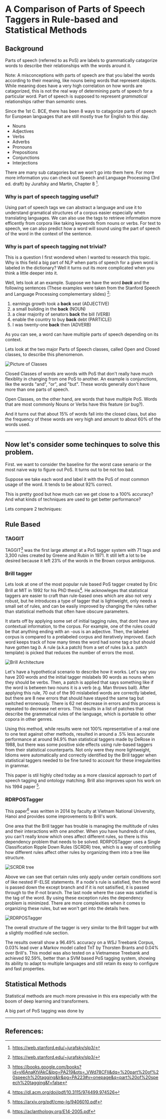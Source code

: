# A Comparison of Parts of Speech Taggers in Rule-based and Statistical Methods

## Background

Parts of speech (referred to as PoS) are labels to grammatically catagorize words to describe their relationships with the words around it.

Note: A misconceptions with parts of speech are that you label the words according to their meaning, like nouns being words that represent objects. While meaning does have a very high correlation on how words are catagorized, this is not the real way of determining parts of speech for a particular word. Part of speech is supposed to represent _grammatical_ relationships rather than _semantic_ ones.

Since the 1st C. BCE, there has been 8 ways to catagorize parts of speech for European languages that are still mostly true for English to this day.

- Nouns
- Adjectives
- Verbs
- Adverbs
- Pronouns
- Prepositions
- Conjunctions
- Interjections

There are many sub catagories but we won't go into them here. For more more information you can check out Speech and Language Processing (3rd ed. draft) by Jurafsky and Martin, Chapter 8 [^1].

### Why is part of speech tagging useful?

Using part of speech tags we can abstract a language and use it to understand gramatical structures of a corpus easier especially when translating languages. We can also use the tags to retrieve information more efficently from corpora like taking keywords from nouns or verbs. For text to speech, we can also predict how a word will sound using the part of speech of the word in the context of the sentence. 

### Why is part of speech tagging not trivial?

This is a question I first wondered when I wanted to research this topic. Why is this field a big part of NLP when parts of speech for a given word is labeled in the dictionary? Well it turns out its more complicated when you think a little deeper into it.

Well, lets look at an example.
Suppose we have the word **_back_** and the following sentences (These examples were taken from the Stanford Speech and Language Processing complementary slides) [^1]:

1. earnings growth took a **back** seat (ADJECTIVE)
2. a small building in the **back** (NOUN)
3. a clear majority of senators **back** the bill (VERB)
4. enable the country to buy **back** debt (PARTICLE)
5. I was twenty-one **back** then (ADVERB)

As you can see, a word can have multiple parts of speech depending on its context.

Lets look at the two major Parts of Speech classes, called Open and Closed classes, to describe this phenomenon.

![Picture of Classes](images/classes.png)

Closed Classes of words are words with PoS that don't really have much flexiblity in changing from one PoS to another. An example is conjunctions, like the words "and", "or", and "but". These words generally don't have more than one parts of speech.

Open Classes, on the other hand, are words that have multiple PoS. Words that are most commonly Nouns or Verbs have this feature (or bug?).

And it turns out that about 15% of words fall into the closed class, but also the frequency of these words are very high and amount to about 60% of the words used.

---

## Now let's consider some techinques to solve this problem.

First. we want to consider the baseline for the worst case senario or the most naive way to figure out PoS. It turns out to be not too bad.

Suppose we take each word and label it with the PoS of most common usage of the word. It tends to be about 92% correct.

This is pretty good but how much can we get close to a 100% accuracy? And what kinds of techniques are used to get better performance?

Lets compare 2 techniques:
## Rule Based

### TAGGIT
TAGGIT[^5] was the first large attempt at a PoS tagger system with 71 tags and 3,300 rules created by Greene and Rubin in 1971. It still left a lot to be desired because it left 23% of the words in the Brown corpus ambiguous.

### Brill tagger
Lets look at one of the most popular rule based PoS tagger created by Eric Brill at MIT in 1992 for his PhD thesis[^2]. He acknowleges that statistical taggers are easier to craft than rule-based ones which are also not very robust, but he introduces a type of tagger that is lightweight, only needs a small set of rules, and can be easily improved by changing the rules rather than statistical methods that often have obscure parameters.

It starts off by applying some set of initial tagging rules, that dont have any contextual information, to the corpus. For example, one of the rules could be that anything ending with an -ous is an adjective. Then, the labeled corpus is compared to a prelabeled corpus and iteratively improved. Each word keeps track of how many times the word had some tag _a_ but should have gotten tag _b_. A rule (a.k.a patch) from a set of rules (a.k.a. patch template) is picked that reduces the number of errors the most.

![Brill Architecture](images/Brill.png)

Let's have a hypothetical scenario to describe how it works. Let's say you have 200 words and the initial tagger mislabels 90 words as nouns when they should be verbs. Then, a patch is applied that says something like if the word is between two nouns it is a verb (e.g. Man throws ball). After applying this rule, 70 out of the 90 mislabeled words are correctly labeled, but there are 8 new errors that should have stayed the same tag but switched erroneously. There is 62 net decrease in errors and this process is repeated to decrease net errors. This results in a list of patches that describe the grammatical rules of the language, which is portable to other copora in other genres.


Using this method, while results were not 100% representative of a real one to one test against other methods, resulted in around a .5% less accurate performance at around 94.9% than statistical taggers made by DeRose in 1988, but there was some positive side effects using rule-based taggers from their statistical counterparts. Not only were they more lightweight, Idioms were automatically and correctly identified by the Brill tagger when statistical taggers needed to be fine tuned to account for these irregularities in grammar.

This paper is stil highly cited today as a more classical approach to part of speech tagging and ontology matching. Brill also improves upon his work on his 1994 paper [^3].

### RDRPOSTagger

This paper[^4] was written in 2014 by faculty at Vietnam National University, Hanoi and provides some improvements to Brill's work. 

One area that the Brill tagger has trouble is managing the multitude of rules and their interactions with one another. When you have hundreds of rules, you can't really know which ones affect different rules, so there is this dependency problem that needs to be solved. RDRPOSTagger uses a Single Classification Ripple Down Rules (SCRDR) tree, which is a way of controlling how different rules affect other rules by organizing them into a tree like structure.

![SCRDR tree](images/SCRDR.png)

Above we can see that certain rules only apply under certain conditions sort of like nested IF-ELSE statements. If a node's rule is satisfied, then the word is passed down the except branch and if it is not satisified, it is passed through to the if-not branch. The last node where the case was satisfied is the tag of the word. By using these exception rules the dependency problem is minimized. There are more complexities when it comes to organizing these rules, but we won't get into the details here.

![RDRPOSTagger](images/RDRPOSTagger.png)

The overall structure of the tagger is very similar to the Brill tagger but with a slightly modified rule section.

The results overall show a 96.49% accuracy on a WSJ Treebank Corpus, 0.03% lead over a Markov model called TnT by Thorsten Brants and 0.04% over Brill's. This model was also tested on a Vietnamese Treebank and achieved 92.59%, better than a SVM based PoS tagging system, showing its ability to adapt to multiple languages and still retain its easy to configure and fast properties.

## Statistical Methods

Statistical methods are much more prevasive in this era especially with the boom of deep learning and transformers.

A big part of PoS tagging was done by  

---

## References:

[^1]: https://web.stanford.edu/~jurafsky/slp3/

[^2]: https://dl.acm.org/doi/pdf/10.3115/974499.974526

[^3]: https://arxiv.org/pdf/cmp-lg/9406010.pdf

[^4]: https://aclanthology.org/E14-2005.pdf

[^5]: https://books.google.com/books?id=yl6AnaKtVAkC&lpg=PA219&ots=_VWd78CFIi&dq=%20part%20of%20speech%20tagging&lr&pg=PA223#v=onepage&q=part%20of%20speech%20tagging&f=false